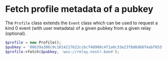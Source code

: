 # Fetch profile metadata of a pubkey

The `Profile` class extends the `Event` class which can be used to request a kind 0 event (with user metadata) of a given pubkey from a given relay (optional).

```php
$profile = new Profile();
$pubkey = '06639a386c9c1014217622ccbcf40908c4f1a0c33e23f8d6d68f4abf655f8f71';
$profile->fetch($pubkey, 'wss://relay.nostr.band');
```